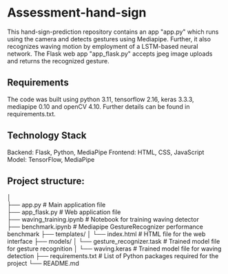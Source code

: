 # Assessment-hand-sign
This hand-sign-prediction repository contains an app "app.py" which runs using the camera and detects gestures using Mediapipe. Further, it also recognizes waving motion by employment of a LSTM-based neural network. The Flask web app "app_flask.py" accepts jpeg image uploads and returns the recognized gesture.

## Requirements
The code was built using python 3.11, tensorflow 2.16, keras 3.3.3, mediapipe 0.10 and openCV 4.10. Further details can be found in requirements.txt.

## Technology Stack
Backend: Flask, Python, MediaPipe
Frontend: HTML, CSS, JavaScript
Model: TensorFlow, MediaPipe

## Project structure:
│\
├── app.py                  # Main application file\
├── app_flask.py            # Web application file\
├── waving_training.ipynb   # Notebook for training waving detector\
├── benchmark.ipynb         # Mediapipe GestureRecognizer performance benchmark
├── templates/
│   └── index.html          # HTML file for the web interface
├── models/
│   └── gesture_recognizer.task  # Trained model file for gesture recognition
│   └── waving.keras        # Trained model file for waving detection
├── requirements.txt        # List of Python packages required for the project
└── README.md 
